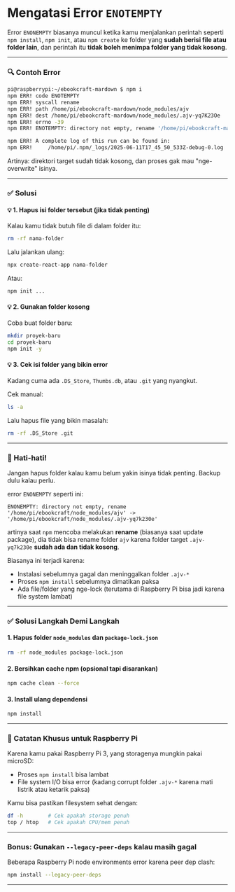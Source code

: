# Mengatasi Error `ENOTEMPTY`

Error `ENONEMPTY` biasanya muncul ketika kamu menjalankan perintah seperti `npm install`, `npm init`, atau `npm create` ke folder yang **sudah berisi file atau folder lain**, dan perintah itu **tidak boleh menimpa folder yang tidak kosong**.

---

### 🔍 Contoh Error

```bash
pi@raspberrypi:~/ebookcraft-mardown $ npm i
npm ERR! code ENOTEMPTY
npm ERR! syscall rename
npm ERR! path /home/pi/ebookcraft-mardown/node_modules/ajv
npm ERR! dest /home/pi/ebookcraft-mardown/node_modules/.ajv-yq7K23Oe
npm ERR! errno -39
npm ERR! ENOTEMPTY: directory not empty, rename '/home/pi/ebookcraft-mardown/node_modules/ajv' -> '/home/pi/ebookcraft-mardown/node_modules/.ajv-yq7K23Oe'

npm ERR! A complete log of this run can be found in:
npm ERR!     /home/pi/.npm/_logs/2025-06-11T17_45_50_533Z-debug-0.log
```

Artinya: direktori target sudah tidak kosong, dan proses gak mau "nge-overwrite" isinya.

---

### ✅ Solusi

#### 💡 1. **Hapus isi folder tersebut (jika tidak penting)**

Kalau kamu tidak butuh file di dalam folder itu:

```bash
rm -rf nama-folder
```

Lalu jalankan ulang:

```bash
npx create-react-app nama-folder
```

Atau:

```bash
npm init ...
```

#### 💡 2. **Gunakan folder kosong**

Coba buat folder baru:

```bash
mkdir proyek-baru
cd proyek-baru
npm init -y
```

#### 💡 3. **Cek isi folder yang bikin error**

Kadang cuma ada `.DS_Store`, `Thumbs.db`, atau `.git` yang nyangkut.

Cek manual:

```bash
ls -a
```

Lalu hapus file yang bikin masalah:

```bash
rm -rf .DS_Store .git
```

---

### 🚨 Hati-hati!

Jangan hapus folder kalau kamu belum yakin isinya tidak penting. Backup dulu kalau perlu.


error `ENONEMPTY` seperti ini:

```
ENONEMPTY: directory not empty, rename '/home/pi/ebookcraft/node_modules/ajv' -> '/home/pi/ebookcraft/node_modules/.ajv-yq7k230e'
```

artinya saat `npm` mencoba melakukan **rename** (biasanya saat update package), dia tidak bisa rename folder `ajv` karena folder target `.ajv-yq7k230e` **sudah ada dan tidak kosong**.

Biasanya ini terjadi karena:

* Instalasi sebelumnya gagal dan meninggalkan folder `.ajv-*`
* Proses `npm install` sebelumnya dimatikan paksa
* Ada file/folder yang nge-lock (terutama di Raspberry Pi bisa jadi karena file system lambat)

---

### ✅ Solusi Langkah Demi Langkah

#### 1. **Hapus folder `node_modules` dan `package-lock.json`**

```bash
rm -rf node_modules package-lock.json
```

#### 2. **Bersihkan cache npm (opsional tapi disarankan)**

```bash
npm cache clean --force
```

#### 3. **Install ulang dependensi**

```bash
npm install
```

---

### 🧠 Catatan Khusus untuk Raspberry Pi

Karena kamu pakai Raspberry Pi 3, yang storagenya mungkin pakai microSD:

* Proses `npm install` bisa lambat
* File system I/O bisa error (kadang corrupt folder `.ajv-*` karena mati listrik atau ketarik paksa)

Kamu bisa pastikan filesystem sehat dengan:

```bash
df -h        # Cek apakah storage penuh
top / htop   # Cek apakah CPU/mem penuh
```

---

### Bonus: Gunakan `--legacy-peer-deps` kalau masih gagal

Beberapa Raspberry Pi node environments error karena peer dep clash:

```bash
npm install --legacy-peer-deps
```

---
